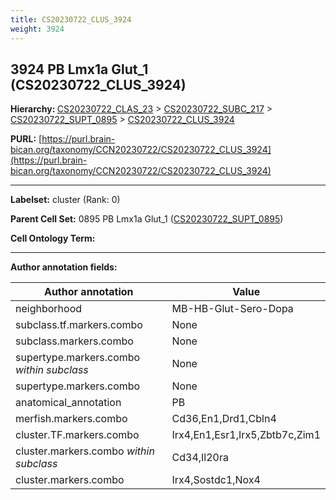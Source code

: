 ```yaml
---
title: CS20230722_CLUS_3924
weight: 3924
---
```

## 3924 PB Lmx1a Glut_1 (CS20230722_CLUS_3924)
<b>Hierarchy: </b>
[CS20230722_CLAS_23](../CS20230722_CLAS_23) >
[CS20230722_SUBC_217](../CS20230722_SUBC_217) >
[CS20230722_SUPT_0895](../CS20230722_SUPT_0895) >
[CS20230722_CLUS_3924](../CS20230722_CLUS_3924)

**PURL:** [https://purl.brain-bican.org/taxonomy/CCN20230722/CS20230722_CLUS_3924](https://purl.brain-bican.org/taxonomy/CCN20230722/CS20230722_CLUS_3924)

---


**Labelset:** cluster (Rank: 0)

**Parent Cell Set:** 0895 PB Lmx1a Glut_1 ([CS20230722_SUPT_0895](../CS20230722_SUPT_0895))



**Cell Ontology Term:** 

[MARKER GENES.]: #


---

[TRANSFERRED ANNOTATIONS.]: #


[AUTHOR ANNOTATION FIELDS.]: #


**Author annotation fields:**

| Author annotation | Value |
|-------------------|-------|
|neighborhood|MB-HB-Glut-Sero-Dopa|
|subclass.tf.markers.combo|None|
|subclass.markers.combo|None|
|supertype.markers.combo _within subclass_|None|
|supertype.markers.combo|None|
|anatomical_annotation|PB|
|merfish.markers.combo|Cd36,En1,Drd1,Cbln4|
|cluster.TF.markers.combo|Irx4,En1,Esr1,Irx5,Zbtb7c,Zim1|
|cluster.markers.combo _within subclass_|Cd34,Il20ra|
|cluster.markers.combo|Irx4,Sostdc1,Nox4|
